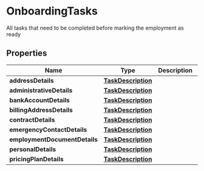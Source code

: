 

# OnboardingTasks

All tasks that need to be completed before marking the employment as ready

## Properties

| Name | Type | Description | Notes |
|------------ | ------------- | ------------- | -------------|
|**addressDetails** | [**TaskDescription**](TaskDescription.md) |  |  |
|**administrativeDetails** | [**TaskDescription**](TaskDescription.md) |  |  |
|**bankAccountDetails** | [**TaskDescription**](TaskDescription.md) |  |  |
|**billingAddressDetails** | [**TaskDescription**](TaskDescription.md) |  |  |
|**contractDetails** | [**TaskDescription**](TaskDescription.md) |  |  |
|**emergencyContactDetails** | [**TaskDescription**](TaskDescription.md) |  |  |
|**employmentDocumentDetails** | [**TaskDescription**](TaskDescription.md) |  |  |
|**personalDetails** | [**TaskDescription**](TaskDescription.md) |  |  |
|**pricingPlanDetails** | [**TaskDescription**](TaskDescription.md) |  |  |



